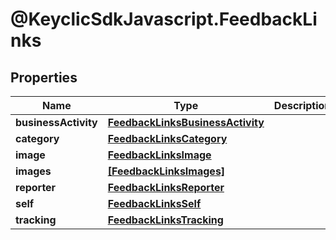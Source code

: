 # @KeyclicSdkJavascript.FeedbackLinks

## Properties
Name | Type | Description | Notes
------------ | ------------- | ------------- | -------------
**businessActivity** | [**FeedbackLinksBusinessActivity**](FeedbackLinksBusinessActivity.md) |  | [optional] 
**category** | [**FeedbackLinksCategory**](FeedbackLinksCategory.md) |  | [optional] 
**image** | [**FeedbackLinksImage**](FeedbackLinksImage.md) |  | [optional] 
**images** | [**[FeedbackLinksImages]**](FeedbackLinksImages.md) |  | [optional] 
**reporter** | [**FeedbackLinksReporter**](FeedbackLinksReporter.md) |  | [optional] 
**self** | [**FeedbackLinksSelf**](FeedbackLinksSelf.md) |  | [optional] 
**tracking** | [**FeedbackLinksTracking**](FeedbackLinksTracking.md) |  | [optional] 


